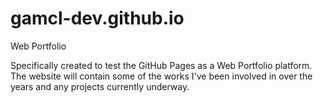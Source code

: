 # gamcl-dev.github.io
Web Portfolio

Specifically created to test the GitHub Pages as a Web Portfolio platform.
The website will contain some of the works I've been involved in over the years and any projects currently underway.
